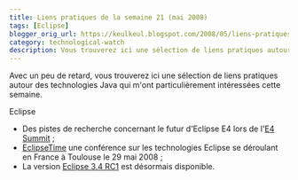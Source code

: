 ```yaml
---
title: Liens pratiques de la semaine 21 (mai 2008)
tags: [Eclipse]
blogger_orig_url: https://keulkeul.blogspot.com/2008/05/liens-pratiques-de-la-semaine_23.html
category: technological-watch
description: Vous trouverez ici une sélection de liens pratiques autour des technologies Java qui m'ont particulièrement intéressées cette semaine 21 (mai 2008).
---
```


Avec un peu de retard, vous trouverez ici une sélection de liens pratiques autour des technologies Java qui m'ont particulièrement intéressées cette semaine.

Eclipse  

* Des pistes de recherche concernant le futur d'Eclipse E4 lors de l'[E4 Summit](http://wiki.eclipse.org/E4/Summit) ; 
* [EclipseTime](http://www.eclipsetime.org/) une conférence sur les technologies Eclipse se déroulant en France à Toulouse le 29 mai 2008 ;
* La version [Eclipse 3.4 RC1](http://download.eclipse.org/eclipse/downloads/drops/S-3.4RC1-200805161333/index.php) est désormais disponible.